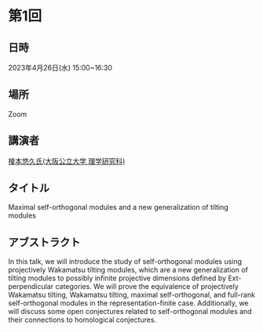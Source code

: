 <script type="text/x-mathjax-config">MathJax.Hub.Config({tex2jax:{inlineMath:[['\$','\$'],['\\(','\\)']],processEscapes:true},CommonHTML: {matchFontHeight:false}});</script>
<script type="text/javascript" async src="https://cdnjs.cloudflare.com/ajax/libs/mathjax/2.7.1/MathJax.js?config=TeX-MML-AM_CHTML"></script>


# 第1回
## 日時
2023年4月26日(水) 15:00~16:30
## 場所
Zoom
## 講演者
[榎本悠久氏(大阪公立大学 理学研究科)](https://haruhisa-enomoto.github.io/)
## タイトル
Maximal self-orthogonal modules and a new generalization of tilting modules
## アブストラクト
In this talk, we will introduce the study of self-orthogonal modules using projectively Wakamatsu tilting modules, which are a new generalization of tilting modules to possibly infinite projective dimensions defined by Ext-perpendicular categories. We will prove the equivalence of projectively Wakamatsu tilting, Wakamatsu tilting, maximal self-orthogonal, and full-rank self-orthogonal modules in the representation-finite case. Additionally, we will discuss some open conjectures related to self-orthogonal modules and their connections to homological conjectures.